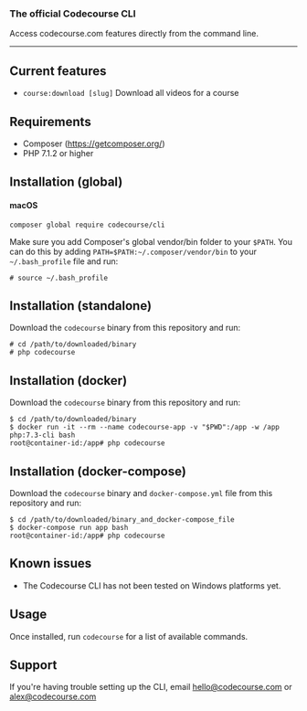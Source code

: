 ### The official Codecourse CLI

Access codecourse.com features directly from the command line.

___

## Current features

* `course:download [slug]` Download all videos for a course

## Requirements

* Composer (https://getcomposer.org/)
* PHP 7.1.2 or higher

## Installation (global)

<h4>macOS</h4>

```
composer global require codecourse/cli
```

Make sure you add Composer's global vendor/bin folder to your `$PATH`. You can do this by adding `PATH=$PATH:~/.composer/vendor/bin` to your `~/.bash_profile` file and run:

```
# source ~/.bash_profile
```

## Installation (standalone)

Download the `codecourse` binary from this repository and run:

```
# cd /path/to/downloaded/binary
# php codecourse
```

## Installation (docker)

Download the `codecourse` binary from this repository and run:

```
$ cd /path/to/downloaded/binary
$ docker run -it --rm --name codecourse-app -v "$PWD":/app -w /app php:7.3-cli bash
root@container-id:/app# php codecourse
```

## Installation (docker-compose)

Download the `codecourse` binary and `docker-compose.yml` file from this repository and run:

```
$ cd /path/to/downloaded/binary_and_docker-compose_file
$ docker-compose run app bash
root@container-id:/app# php codecourse
```

## Known issues

* The Codecourse CLI has not been tested on Windows platforms yet.

## Usage

Once installed, run `codecourse` for a list of available commands.

## Support

If you're having trouble setting up the CLI, email hello@codecourse.com or alex@codecourse.com
